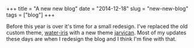 +++
title = "A new new blog"
date = "2014-12-18"
slug = "new-new-blog"
tags = ["blog"]
+++

Before this year is over it's time for a small redesign. I've replaced the old custom theme, [water-iris](https://github.com/jarv/water-iris) with
a new theme [jarvican](https://github.com/jarv/jarvican).  Most of my updates these days are when I redesign the blog and I think
I'm fine with that.
